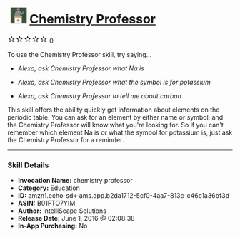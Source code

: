 # &nbsp;<img src="skill_icon" alt="Chemistry Professor icon" width="36"> [Chemistry Professor](http://alexa.amazon.com/#skills/amzn1.echo-sdk-ams.app.b2da1712-5cf0-4aa7-813c-c46c1a36bf3d)
![0 stars](../../images/ic_star_border_black_18dp_1x.png)![0 stars](../../images/ic_star_border_black_18dp_1x.png)![0 stars](../../images/ic_star_border_black_18dp_1x.png)![0 stars](../../images/ic_star_border_black_18dp_1x.png)![0 stars](../../images/ic_star_border_black_18dp_1x.png) 0

To use the Chemistry Professor skill, try saying...

* *Alexa, ask Chemistry Professor what Na is*

* *Alexa, ask Chemistry Professor what the symbol is for potassium*

* *Alexa, ask Chemistry Professor to tell me about carbon*

This skill offers the ability quickly get information about elements on the periodic table. You can ask for an element by either name or symbol, and the Chemistry Professor will know what you're looking for. So if you can't remember which element Na is or what the symbol for potassium is, just ask the Chemistry Professor for a reminder.

***

### Skill Details

* **Invocation Name:** chemistry professor
* **Category:** Education
* **ID:** amzn1.echo-sdk-ams.app.b2da1712-5cf0-4aa7-813c-c46c1a36bf3d
* **ASIN:** B01FTO7YIM
* **Author:** IntelliScape Solutions
* **Release Date:** June 1, 2016 @ 02:08:38
* **In-App Purchasing:** No
